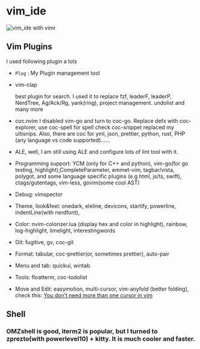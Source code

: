 # vim_ide
![vim_ide with vimr](https://github.com/ray-x/vim_ide/blob/master/vim_ide.jpg)


## Vim Plugins

I used following plugin a lots

* ``Plug`` :
   My Plugin management tool

* vim-clap

   best plugin for search. I used it to replace fzf, leaderF, leaderP, NerdTree, Ag/Ack/Rg, yank(ring), project management. undolist and many more

* coc.nvim
   I disabled vim-go and turn to coc-go. Replace defx with coc-explorer, use coc-spell for spell check
   coc-snippet replaced my ultisnips. Also, there are coc for yml, json, prettier, python, rust, PHP (any language vs code
   supported)......

* ALE, well, I am still using ALE and configure lots of lint tool with it.

* Programming support: YCM (only for C++ and python), vim-go(for go testing, highlight),CompleteParameter, emmet-vim, tagbar/vista, polygot, and some
    language specific plugins (e.g html, js/ts, swift), ctags/gutentags, vim-less, govim(some cool AST)

* Debug: vimspector

* Theme, look&feel: onedark, eleline, devicons, startify, powerline, indentLine(with nerdfont),

* Color: nvim-colorizer.lua (display hex and color in highlight), rainbow, log-highlight, limelight, interestingwords

* Git: fugitive, gv, coc-git

* Format: tabular, coc-prettier(or, sometimes prettier), auto-pair

* Menu and tab: quickui, wintab

* Tools: floatterm, coc-todolist

* Move and Edit: easymotion, multi-cursor, vim-anyfold (better folding), check this: [You don’t need more than one cursor in vim](https://medium.com/@schtoeffel/you-don-t-need-more-than-one-cursor-in-vim-2c44117d51db)

## Shell

### OMZshell is good, iterm2 is popular, but I turned to zprezto(with powerlevel10) + kitty. It is much cooler and faster.
